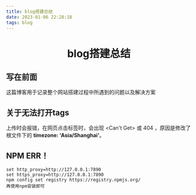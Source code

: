 ```yaml
---
title: blog搭建总结
date: 2023-01-06 22:28:18
tags: blog
---
```


# <div align = "center">blog搭建总结</div>

## 写在前面

这篇博客用于记录整个网站搭建过程中所遇到的问题以及解决方案

## 关于无法打开tags

<!--more-->

上传时会报错，在网页点击标签时，会出现  <Can't Get>  或  404   ，原因是修改了根文件下的 **timezone: 'Asia/Shanghai'**。



## NPM ERR！

```
set http_proxy=http://127.0.0.1:7890
set https_proxy=http://127.0.0.1:7890
npm config set registry https://registry.npmjs.org/
再使用npm安装即可
```

